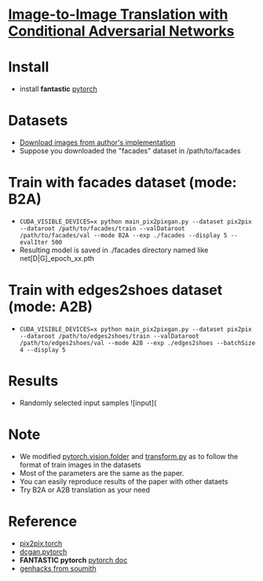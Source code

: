 # [Image-to-Image Translation with Conditional Adversarial Networks](https://arxiv.org/abs/1611.07004)
# Install
- install **fantastic** [pytorch](https://github.com/pytorch/pytorch)

# Datasets
- [Download images from author's implementation](https://github.com/phillipi/pix2pix)
- Suppose you downloaded the "facades" dataset in /path/to/facades

# Train with facades dataset (mode: B2A)
- ```CUDA_VISIBLE_DEVICES=x python main_pix2pixgan.py --dataset pix2pix --dataroot /path/to/facades/train --valDataroot /path/to/facades/val --mode B2A --exp ./facades --display 5 --evalIter 500```
 - Resulting model is saved in ./facades directory named like net[D|G]_epoch_xx.pth
# Train with edges2shoes dataset (mode: A2B)
- ```CUDA_VISIBLE_DEVICES=x python main_pix2pixgan.py --dataset pix2pix --dataroot /path/to/edges2shoes/train --valDataroot /path/to/edges2shoes/val --mode A2B --exp ./edges2shoes --batchSize 4 --display 5```

# Results
- Randomly selected input samples
![input](

# Note
- We modified [pytorch.vision.folder](https://github.com/pytorch/vision/blob/master/torchvision/datasets/folder.py) and [transform.py](https://github.com/pytorch/vision/blob/master/torchvision/transforms.py) as to follow the format of train images in the datasets
- Most of the parameters are the same as the paper.
- You can easily reproduce results of the paper with other dataets
- Try B2A or A2B translation as your need

# Reference
- [pix2pix.torch](https://github.com/phillipi/pix2pix)
- [dcgan.pytorch](https://github.com/pytorch/examples/tree/master/dcgan)
- **FANTASTIC pytorch** [pytorch doc](http://pytorch.org/docs/notes/autograd.html)
- [genhacks from soumith](https://github.com/soumith/ganhacks)
